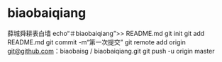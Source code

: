 # biaobaiqiang
薛城舜耕表白墙
echo“＃biaobaiqiang”>> README.md 
git init 
git add README.md 
git commit -m“第一次提交” 
git remote add origin git@github.com：biaobaisg / biaobaiqiang.git
 git push -u origin master
